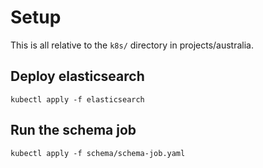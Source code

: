 # Setup

This is all relative to the `k8s/` directory in projects/australia.

## Deploy elasticsearch
```
kubectl apply -f elasticsearch
```

## Run the schema job
```
kubectl apply -f schema/schema-job.yaml
```

